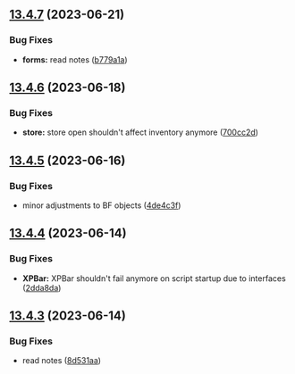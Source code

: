 ## [13.4.7](https://github.com/Torwent/WaspLib/compare/v13.4.6...v13.4.7) (2023-06-21)


### Bug Fixes

* **forms:** read notes ([b779a1a](https://github.com/Torwent/WaspLib/commit/b779a1a8f13e2916a583ac6ad59cdf53f84b81f3))



## [13.4.6](https://github.com/Torwent/WaspLib/compare/v13.4.5...v13.4.6) (2023-06-18)


### Bug Fixes

* **store:** store open shouldn't affect inventory anymore ([700cc2d](https://github.com/Torwent/WaspLib/commit/700cc2d89404777766b3835f45a2d84fcfbe6ea7))



## [13.4.5](https://github.com/Torwent/WaspLib/compare/v13.4.4...v13.4.5) (2023-06-16)


### Bug Fixes

* minor adjustments to BF objects ([4de4c3f](https://github.com/Torwent/WaspLib/commit/4de4c3f7919453bc34493f0db67742df93e91327))



## [13.4.4](https://github.com/Torwent/WaspLib/compare/v13.4.3...v13.4.4) (2023-06-14)


### Bug Fixes

* **XPBar:** XPBar shouldn't fail anymore on script startup due to interfaces ([2dda8da](https://github.com/Torwent/WaspLib/commit/2dda8da5246b0a6241f3ae023cf215f09b9289e6))



## [13.4.3](https://github.com/Torwent/WaspLib/compare/v13.4.2...v13.4.3) (2023-06-14)


### Bug Fixes

* read notes ([8d531aa](https://github.com/Torwent/WaspLib/commit/8d531aa97b6295e56421c0319140954a18577905))



